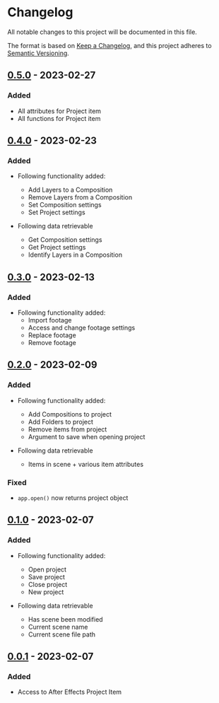 # Changelog

All notable changes to this project will be documented in this file.

The format is based on [Keep a Changelog](https://keepachangelog.com/en/1.0.0/),
and this project adheres to [Semantic Versioning](https://semver.org/spec/v2.0.0.html).


## [0.5.0] - 2023-02-27

### Added

  - All attributes for Project item 
  - All functions for Project item

## [0.4.0] - 2023-02-23

### Added

- Following functionality added:
  - Add Layers to a Composition
  - Remove Layers from a Composition
  - Set Composition settings 
  - Set Project settings

- Following data retrievable
  - Get Composition settings 
  - Get Project settings
  - Identify Layers in a Composition
  
## [0.3.0] - 2023-02-13

### Added

- Following functionality added:
  - Import footage
  - Access and change footage settings
  - Replace footage
  - Remove footage

## [0.2.0] - 2023-02-09

### Added

- Following functionality added:
  - Add Compositions to project
  - Add Folders to project
  - Remove items from project
  - Argument to save when opening project

- Following data retrievable
  - Items in scene + various item attributes

### Fixed

- `app.open()` now returns project object
  
## [0.1.0] - 2023-02-07

### Added

- Following functionality added:
  - Open project
  - Save project
  - Close project
  - New project

- Following data retrievable
  - Has scene been modified
  - Current scene name
  - Current scene file path

## [0.0.1] - 2023-02-07

### Added

- Access to After Effects Project Item

[0.0.1]: https://github.com/LisaGG89/pydobe/releases/tag/v0.0.1
[0.1.0]: https://github.com/LisaGG89/pydobe/releases/tag/v0.1.0
[0.2.0]: https://github.com/LisaGG89/pydobe/releases/tag/v0.2.0
[0.3.0]: https://github.com/LisaGG89/pydobe/releases/tag/v0.3.0
[0.4.0]: https://github.com/LisaGG89/pydobe/releases/tag/v0.4.0
[0.5.0]: https://github.com/LisaGG89/pydobe/releases/tag/v0.5.0
